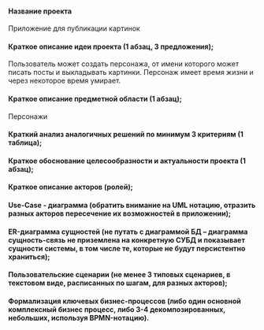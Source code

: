 

#### Название проекта
Приложение для публикации картинок

#### Краткое описание идеи проекта (1 абзац, 3 предложения);
Пользователь может создать персонажа, от имени которого может писать посты и выкладывать картинки.
Персонаж имеет время жизни и через некоторое время умирает.


#### Краткое описание предметной области (1 абзац);
Персонажи 

#### Краткий анализ аналогичных решений по минимум 3 критериям (1 таблица);

#### Краткое обоснование целесообразности и актуальности проекта (1 абзац);

#### Краткое описание акторов (ролей);

#### Use-Case - диаграмма (обратить внимание на UML нотацию, отразить разных акторов пересечение их возможностей в приложении); 

#### ER-диаграмма сущностей (не путать с диаграммой БД – диаграмма сущность-связь не приземлена на конкретную СУБД и показывает сущности системы, в том числе те, которые не будут персистентно храниться); 

#### Пользовательские сценарии (не менее 3 типовых сценариев, в текстовом виде, расписанных по шагам, для разных акторов);

#### Формализация ключевых бизнес-процессов (либо один основной комплексный бизнес процесс, либо 3-4 декомпозированных, небольших, используя BPMN-нотацию).

